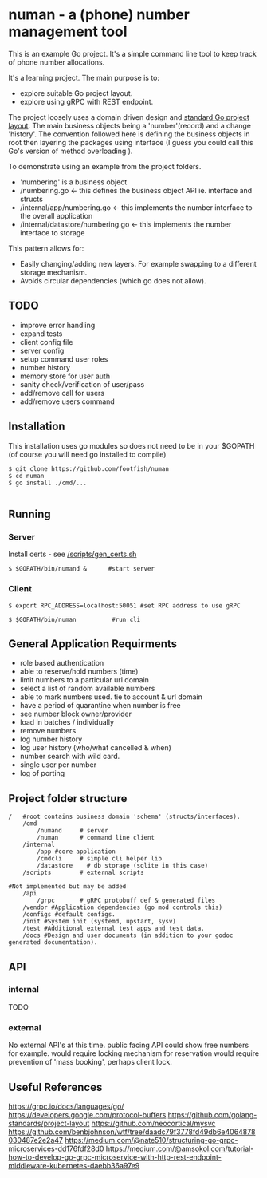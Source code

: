 # numan - a (phone) number management tool 

This is an example Go project. It's a simple command line tool to keep track of phone number allocations. 

It's a learning project. The main purpose is to:
- explore suitable Go project layout. 
- explore using gRPC with REST endpoint. 

The project loosely uses a domain driven design and [standard Go project layout](https://github.com/golang-standards/project-layout). The main business objects being a 'number'(record) and a change 'history'. 
The convention followed here is defining the business objects in root then layering the packages using interface (I guess you could call this Go's version of method overloading ). 

To demonstrate using an example from the project folders. 

- 'numbering' is a business object 
- /numbering.go <- this defines the business object API ie. interface and structs  
- /internal/app/numbering.go <- this implements the number interface to the overall application 
- /internal/datastore/numbering.go <- this implements the number interface to storage 

This pattern allows for: 
- Easily changing/adding new layers. For example swapping to a different storage mechanism. 
- Avoids circular dependencies (which go does not allow). 

## TODO
- improve error handling 
- expand tests 
- client config file 
- server config
- setup command user roles 
- number history 
- memory store for user auth
- sanity check/verification of user/pass 
- add/remove call for users 
- add/remove users command 



## Installation
This installation uses go modules so does not need to be in your $GOPATH (of course you will need go installed to compile)

```
$ git clone https://github.com/footfish/numan
$ cd numan
$ go install ./cmd/...
 
```
## Running 

### Server 

Install certs - see [/scripts/gen_certs.sh](./scripts/gen_certs.sh)

`$ $GOPATH/bin/numand &      #start server`

### Client 

`$ export RPC_ADDRESS=localhost:50051 #set RPC address to use gRPC` 

`$ $GOPATH/bin/numan          #run cli`


## General Application Requirments 
- role based authentication
- able to reserve/hold numbers (time)
- limit numbers to a particular url domain
- select a list of random available numbers 
- able to mark numbers used. tie to account & url domain 
- have a period of quarantine when number is free  
- see number block owner/provider 
- load in batches / individually 
- remove numbers 
- log number history 
- log user history (who/what cancelled & when) 
- number search with wild card. 
- single user per number 
- log of porting 


## Project folder structure 
```
/   #root contains business domain 'schema' (structs/interfaces). 
    /cmd
        /numand     # server 
        /numan      # command line client 
    /internal 
        /app #core application 
        /cmdcli     # simple cli helper lib 
        /datastore    # db storage (sqlite in this case)
    /scripts        # external scripts 

#Not implemented but may be added 
    /api
        /grpc       # gRPC protobuff def & generated files 
    /vendor #Application dependencies (go mod controls this)
    /configs #default configs.
    /init #System init (systemd, upstart, sysv)
    /test #Additional external test apps and test data.
    /docs #Design and user documents (in addition to your godoc generated documentation).
```


## API 

### internal 
TODO

### external 
No external API's at this time. 
public facing API could show free numbers for example. 
would require locking mechanism for reservation
would require prevention of 'mass booking', perhaps client lock. 

## Useful References

https://grpc.io/docs/languages/go/
https://developers.google.com/protocol-buffers
https://github.com/golang-standards/project-layout
https://github.com/neocortical/mysvc
https://github.com/benbjohnson/wtf/tree/daadc79f3778fd49db6e4064878030487e2e2a47
https://medium.com/@nate510/structuring-go-grpc-microservices-dd176fdf28d0
https://medium.com/@amsokol.com/tutorial-how-to-develop-go-grpc-microservice-with-http-rest-endpoint-middleware-kubernetes-daebb36a97e9



